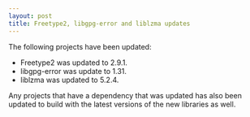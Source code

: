 ```yaml
---
layout: post
title: Freetype2, libgpg-error and liblzma updates
---
```


The following projects have been updated:
* Freetype2 was updated to 2.9.1.
* libgpg-error was update to 1.31.
* liblzma was updated to 5.2.4.

Any projects that have a dependency that was updated has also been updated to build with the latest versions of the new libraries as well.